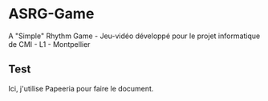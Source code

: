 # ASRG-Game
A "Simple" Rhythm Game - Jeu-vidéo développé pour le projet informatique de CMI - L1 - Montpellier

## Test
Ici, j'utilise Papeeria pour faire le document.